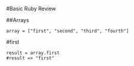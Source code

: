 #Basic Ruby Review

##Arrays

```
array = ["first", "second", "third", "fourth"]
```
\#first

```
result = array.first
#result => "first"
```
